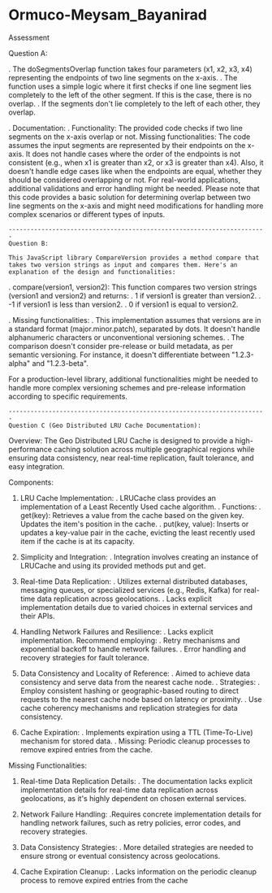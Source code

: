 # Ormuco-Meysam_Bayanirad
Assessment

Question A:

.   The doSegmentsOverlap function takes four parameters (x1, x2, x3, x4) representing the endpoints of two line segments on the x-axis.
.   The function uses a simple logic where it first checks if one line segment lies completely to the left of the other segment. If this is the case, there is no overlap.
.   If the segments don't lie completely to the left of each other, they overlap.

.   Documentation:
    . Functionality: The provided code checks if two line segments on the x-axis overlap or not.
    Missing functionalities: The code assumes the input segments are represented by their endpoints on the x-axis. It does not handle cases where the order of the endpoints is not consistent (e.g., when x1 is greater than x2, or x3 is greater than x4). Also, it doesn't handle edge cases like when the endpoints are equal, whether they should be considered overlapping or not. For real-world applications, additional validations and error handling might be needed.
    Please note that this code provides a basic solution for determining overlap between two line segments on the x-axis and might need modifications for handling more complex scenarios or different types of inputs.

    -----------------------------------------------------------------------
    Question B:

    This JavaScript library CompareVersion provides a method compare that takes two version strings as input and compares them. Here's an explanation of the design and functionalities:

.   compare(version1, version2): This function compares two version strings (version1 and version2) and returns:
    . 1 if version1 is greater than version2.
    . -1 if version1 is less than version2.
    . 0 if version1 is equal to version2.

.   Missing functionalities:
    . This implementation assumes that versions are in a standard format (major.minor.patch), separated by dots. It doesn't handle alphanumeric characters or unconventional versioning schemes.
    . The comparison doesn't consider pre-release or build metadata, as per semantic versioning. For instance, it doesn't differentiate between "1.2.3-alpha" and "1.2.3-beta".

For a production-level library, additional functionalities might be needed to handle more complex versioning schemes and pre-release information according to specific requirements.

    -----------------------------------------------------------------------
    Question C (Geo Distributed LRU Cache Documentation):
                   
Overview:
    The Geo Distributed LRU Cache is designed to provide a high-performance caching solution across multiple geographical regions while ensuring data consistency, near real-time replication, fault tolerance, and easy integration.

Components:
1.  LRU Cache Implementation:
    . LRUCache class provides an implementation of a Least Recently Used cache algorithm.
    . Functions:
        . get(key): Retrieves a value from the cache based on the given key. Updates the item's position in the cache.
        . put(key, value): Inserts or updates a key-value pair in the cache, evicting the least recently used item if the cache is at its capacity.

2.  Simplicity and Integration:
    . Integration involves creating an instance of LRUCache and using its provided methods put and get.

3.  Real-time Data Replication:
    . Utilizes external distributed databases, messaging queues, or specialized services (e.g., Redis, Kafka) for real-time data replication across geolocations.
    . Lacks explicit implementation details due to varied choices in external services and their APIs.

4.  Handling Network Failures and Resilience:
    . Lacks explicit implementation. Recommend employing:
        . Retry mechanisms and exponential backoff to handle network failures.
        . Error handling and recovery strategies for fault tolerance.

5.   Data Consistency and Locality of Reference:
    . Aimed to achieve data consistency and serve data from the nearest cache node.
    . Strategies:
        . Employ consistent hashing or geographic-based routing to direct requests to the nearest cache node based on latency or proximity.
        . Use cache coherency mechanisms and replication strategies for data consistency.

6.  Cache Expiration:
    . Implements expiration using a TTL (Time-To-Live) mechanism for stored data.
    . Missing: Periodic cleanup processes to remove expired entries from the cache.


Missing Functionalities:
1.  Real-time Data Replication Details:
    . The documentation lacks explicit implementation details for real-time data replication across geolocations, as it's highly dependent on chosen external services.

2.  Network Failure Handling:
    .Requires concrete implementation details for handling network failures, such as retry policies, error codes, and recovery strategies.

3.  Data Consistency Strategies:
    . More detailed strategies are needed to ensure strong or eventual consistency across geolocations.

4.  Cache Expiration Cleanup:
    . Lacks information on the periodic cleanup process to remove expired entries from the cache